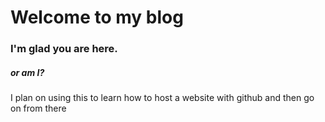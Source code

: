 # Welcome to my blog

### I'm glad you are here.
##### or am I?

I plan on using this to learn how to host a website with github and then go on from there
